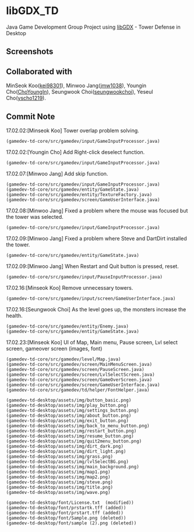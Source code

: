 # libGDX_TD
Java Game Development Group Project using [libGDX] - Tower Defense in Desktop


[libGDX]: https://libgdx.badlogicgames.com/

## Screenshots

## Collaborated with
 MinSeok Koo([kei98301]), Minwoo Jang([jmw1038]), Youngin Cho([ChoYoungIn]), Seungwook Choi([seungwookchoi]), 
 Yeseul Cho([yscho1219]).

[kei98301]: https://github.com/kei98301
[jmw1038]: https://github.com/jmw1038
[ChoYoungIn]: https://github.com/ChoYoungIn
[seungwookchoi]: https://github.com/seungwookchoi
[yscho1219]: https://github.com/yscho1219
## Commit Note
17.02.02:[Minseok Koo] Tower overlap problem solving. 

	(gamedev-td-core/src/gamedev/input/GameInputProcessor.java)

17.02.02:[Youngin Cho] Add Right-click deselect function. 

	(gamedev-td-core/src/gamedev/input/GameInputProcessor.java)

17.02.07:[Minwoo Jang] Add skip function. 

	(gamedev-td-core/src/gamedev/input/GameInputProcessor.java)
	(gamedev-td-core/src/gamedev/entity/GameState.java)
	(gamedev-td-core/src/gamedev/entity/TextureFactory.java)
	(gamedev-td-core/src/gamedev/screen/GameUserInterface.java)

17.02.08:[Minwoo Jang] Fixed a problem where the mouse was focused but the tower was selected. 

	(gamedev-td-core/src/gamedev/input/GameInputProcessor.java)

17.02.09:[Minwoo Jang] Fixed a problem where Steve and DartDirt installed the tower. 

	(gamedev-td-core/src/gamedev/entity/GameState.java)

17.02.09:[Minwoo Jang] When Restart and Quit button is pressed, reset.

	(gamedev-td-core/src/gamedev/input/PauseInputProcessor.java)
	
17.02.16:[Minseok Koo] Remove unnecessary towers.

	(gamedev-td-core/src/gamedev/input/screen/GameUserInterface.java)
	
17.02.16:[Seungwook Choi] As the level goes up, the monsters increase the health.

	(gamedev-td-core/src/gamedev/entity/Enemy.java)
	(gamedev-td-core/src/gamedev/entity/GameState.java)

17.02.23:[Minseok Koo] UI of Map, Main menu, Pause screen, Lvl select screen, gameover screen (images, font)

	(gamedev-td-core/src/gamedev/level/Map.java)
	(gamedev-td-core/src/gamedev/screen/MainMenuScreen.java)
	(gamedev-td-core/src/gamedev/screen/PauseScreen.java)
	(gamedev-td-core/src/gamedev/screen/LvlSelectScreen.java)
	(gamedev-td-core/src/gamedev/screen/GameOverScreen.java)
	(gamedev-td-core/src/gamedev/screen/GameUserInterface.java)
	(gamedev-td-core/src/gamedev/td/helper/FontHelper.java)

	(gamedev-td-desktop/assets/img/button_basic.png)
	(gamedev-td-desktop/assets/img/play_button.png)
	(gamedev-td-desktop/assets/img/settings_button.png)
	(gamedev-td-desktop/assets/img/about_button.png)
	(gamedev-td-desktop/assets/img/exit_button.png)
	(gamedev-td-desktop/assets/img/back_to_menu_button.png)
	(gamedev-td-desktop/assets/img/restart_button.png)
	(gamedev-td-desktop/assets/img/resume_button.png)
	(gamedev-td-desktop/assets/img/quit2menu_button.png)
	(gamedev-td-desktop/assets/img/dirt_dark.png)
	(gamedev-td-desktop/assets/img/dirt_light.png)
	(gamedev-td-desktop/assets/img/grass.png)
	(gamedev-td-desktop/assets/img/lvlSelectBG.png)
	(gamedev-td-desktop/assets/img/main_background.png)
	(gamedev-td-desktop/assets/img/map1.png)
	(gamedev-td-desktop/assets/img/map2.png)
	(gamedev-td-desktop/assets/img/steve.png)
	(gamedev-td-desktop/assets/img/title.png)
	(gamedev-td-desktop/assets/img/wave.png)

	(gamedev-td-desktop/font/License.txt  (modified))
	(gamedev-td-desktop/font/prstartk.tff (added))
	(gamedev-td-desktop/font/prstart.tff (added))
	(gamedev-td-desktop/font/Sample.png (deleted))
	(gamedev-td-desktop/font/sample (2).png (deleted))
